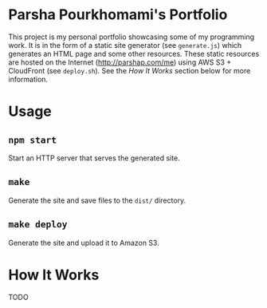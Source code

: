 # Parsha Pourkhomami's Portfolio

This project is my personal portfolio showcasing some of my programming
work. It is in the form of a static site generator (see `generate.js`)
which generates an HTML page and some other resources. These static
resources are hosted on the Internet (http://parshap.com/me) using AWS
S3 + CloudFront (see `deploy.sh`). See the *How It Works* section below
for more information.

# Usage

## `npm start`

Start an HTTP server that serves the generated site.

## `make`

Generate the site and save files to the `dist/` directory.

## `make deploy`

Generate the site and upload it to Amazon S3.

# How It Works

TODO
